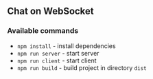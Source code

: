 ## Chat on WebSocket

### Available commands

* `npm install` - install dependencies
* `npm run server` - start server
* `npm run client` - start client
* `npm run build` - build project in directory `dist`